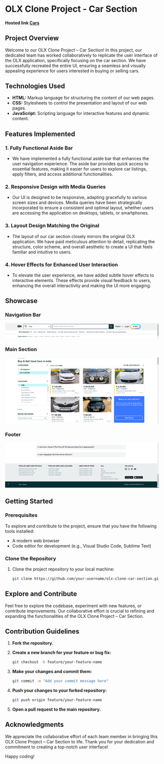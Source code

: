 # OLX Clone Project - Car Section


#### Hosted link <a href="https://olx-clone-5ba355.netlify.app/bharat/cars">Cars</a>

## Project Overview

Welcome to our OLX Clone Project – Car Section! In this project, our dedicated team has worked collaboratively to replicate the user interface of the OLX application, specifically focusing on the car section. We have successfully recreated the entire UI, ensuring a seamless and visually appealing experience for users interested in buying or selling cars.

## Technologies Used

- **HTML:** Markup language for structuring the content of our web pages.
- **CSS:** Stylesheets to control the presentation and layout of our web pages.
- **JavaScript:** Scripting language for interactive features and dynamic content.

## Features Implemented

### 1. Fully Functional Aside Bar
   - We have implemented a fully functional aside bar that enhances the user navigation experience. The aside bar provides quick access to essential features, making it easier for users to explore car listings, apply filters, and access additional functionalities.

### 2. Responsive Design with Media Queries
   - Our UI is designed to be responsive, adapting gracefully to various screen sizes and devices. Media queries have been strategically incorporated to ensure a consistent and optimal layout, whether users are accessing the application on desktops, tablets, or smartphones.

### 3. Layout Design Matching the Original
   - The layout of our car section closely mirrors the original OLX application. We have paid meticulous attention to detail, replicating the structure, color scheme, and overall aesthetic to create a UI that feels familiar and intuitive to users.

### 4. Hover Effects for Enhanced User Interaction
   - To elevate the user experience, we have added subtle hover effects to interactive elements. These effects provide visual feedback to users, enhancing the overall interactivity and making the UI more engaging.

## Showcase

### Navigation Bar
![Navigation Bar](img/navbar.png)

### Main Section
![Main Section](img/main-page.png)

### Footer
![Footer](img/footer.png)

## Getting Started

### Prerequisites
To explore and contribute to the project, ensure that you have the following tools installed:

- A modern web browser
- Code editor for development (e.g., Visual Studio Code, Sublime Text)

### Clone the Repository
1. Clone the project repository to your local machine:
   ```bash
   git clone https://github.com/your-username/olx-clone-car-section.git

## Explore and Contribute

Feel free to explore the codebase, experiment with new features, or contribute improvements. Our collaborative effort is crucial to refining and expanding the functionalities of the OLX Clone Project – Car Section.

## Contribution Guidelines

1. **Fork the repository.**

2. **Create a new branch for your feature or bug fix:**

    ```bash
    git checkout -b feature/your-feature-name
    ```
3. **Make your changes and commit them:**

    ```bash
    git commit -m "Add your commit message here"
    ```

4. **Push your changes to your forked repository:**

    ```bash
    git push origin feature/your-feature-name
    ```

5. **Open a pull request to the main repository.**

## Acknowledgments

We appreciate the collaborative effort of each team member in bringing this OLX Clone Project – Car Section to life. Thank you for your dedication and commitment to creating a top-notch user interface!

Happy coding!


